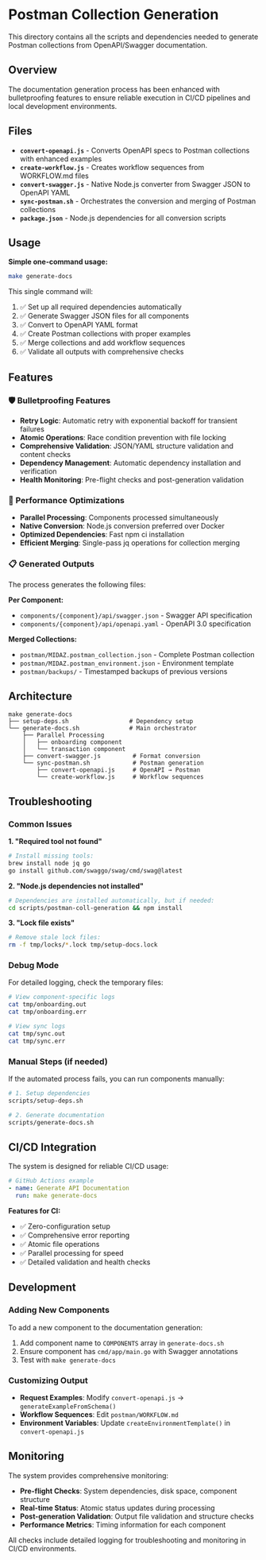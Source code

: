 # Postman Collection Generation

This directory contains all the scripts and dependencies needed to generate Postman collections from OpenAPI/Swagger documentation.

## Overview

The documentation generation process has been enhanced with bulletproofing features to ensure reliable execution in CI/CD pipelines and local development environments.

## Files

- **`convert-openapi.js`** - Converts OpenAPI specs to Postman collections with enhanced examples
- **`create-workflow.js`** - Creates workflow sequences from WORKFLOW.md files  
- **`convert-swagger.js`** - Native Node.js converter from Swagger JSON to OpenAPI YAML
- **`sync-postman.sh`** - Orchestrates the conversion and merging of Postman collections
- **`package.json`** - Node.js dependencies for all conversion scripts

## Usage

**Simple one-command usage:**
```bash
make generate-docs
```

This single command will:
1. ✅ Set up all required dependencies automatically
2. ✅ Generate Swagger JSON files for all components
3. ✅ Convert to OpenAPI YAML format
4. ✅ Create Postman collections with proper examples
5. ✅ Merge collections and add workflow sequences
6. ✅ Validate all outputs with comprehensive checks

## Features

### 🛡️ Bulletproofing Features

- **Retry Logic**: Automatic retry with exponential backoff for transient failures
- **Atomic Operations**: Race condition prevention with file locking
- **Comprehensive Validation**: JSON/YAML structure validation and content checks
- **Dependency Management**: Automatic dependency installation and verification
- **Health Monitoring**: Pre-flight checks and post-generation validation

### 🚀 Performance Optimizations

- **Parallel Processing**: Components processed simultaneously
- **Native Conversion**: Node.js conversion preferred over Docker
- **Optimized Dependencies**: Fast npm ci installation
- **Efficient Merging**: Single-pass jq operations for collection merging

### 📋 Generated Outputs

The process generates the following files:

**Per Component:**
- `components/{component}/api/swagger.json` - Swagger API specification
- `components/{component}/api/openapi.yaml` - OpenAPI 3.0 specification

**Merged Collections:**
- `postman/MIDAZ.postman_collection.json` - Complete Postman collection
- `postman/MIDAZ.postman_environment.json` - Environment template
- `postman/backups/` - Timestamped backups of previous versions

## Architecture

```
make generate-docs
├── setup-deps.sh                 # Dependency setup
└── generate-docs.sh              # Main orchestrator
    ├── Parallel Processing
    │   ├── onboarding component
    │   └── transaction component
    ├── convert-swagger.js         # Format conversion
    └── sync-postman.sh            # Postman generation
        ├── convert-openapi.js     # OpenAPI → Postman
        └── create-workflow.js     # Workflow sequences
```

## Troubleshooting

### Common Issues

**1. "Required tool not found"**
```bash
# Install missing tools:
brew install node jq go
go install github.com/swaggo/swag/cmd/swag@latest
```

**2. "Node.js dependencies not installed"**
```bash
# Dependencies are installed automatically, but if needed:
cd scripts/postman-coll-generation && npm install
```

**3. "Lock file exists"**
```bash
# Remove stale lock files:
rm -f tmp/locks/*.lock tmp/setup-docs.lock
```

### Debug Mode

For detailed logging, check the temporary files:
```bash
# View component-specific logs
cat tmp/onboarding.out
cat tmp/onboarding.err

# View sync logs  
cat tmp/sync.out
cat tmp/sync.err
```

### Manual Steps (if needed)

If the automated process fails, you can run components manually:
```bash
# 1. Setup dependencies
scripts/setup-deps.sh

# 2. Generate documentation
scripts/generate-docs.sh
```

## CI/CD Integration

The system is designed for reliable CI/CD usage:

```yaml
# GitHub Actions example
- name: Generate API Documentation
  run: make generate-docs
```

**Features for CI:**
- ✅ Zero-configuration setup
- ✅ Comprehensive error reporting
- ✅ Atomic file operations
- ✅ Parallel processing for speed
- ✅ Detailed validation and health checks

## Development

### Adding New Components

To add a new component to the documentation generation:

1. Add component name to `COMPONENTS` array in `generate-docs.sh`
2. Ensure component has `cmd/app/main.go` with Swagger annotations
3. Test with `make generate-docs`

### Customizing Output

- **Request Examples**: Modify `convert-openapi.js` → `generateExampleFromSchema()`
- **Workflow Sequences**: Edit `postman/WORKFLOW.md`
- **Environment Variables**: Update `createEnvironmentTemplate()` in `convert-openapi.js`

## Monitoring

The system provides comprehensive monitoring:

- **Pre-flight Checks**: System dependencies, disk space, component structure
- **Real-time Status**: Atomic status updates during processing
- **Post-generation Validation**: Output file validation and structure checks
- **Performance Metrics**: Timing information for each component

All checks include detailed logging for troubleshooting and monitoring in CI/CD environments.